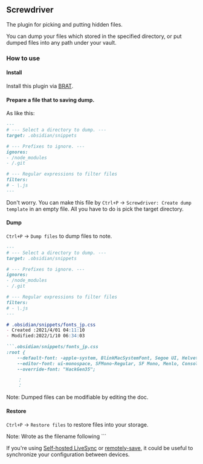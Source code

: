 ## Screwdriver

The plugin for picking and putting hidden files.

You can dump your files which stored in the specified directory, or put dumped files into any path under your vault.

### How to use

#### Install
Install this plugin via [BRAT](https://github.com/TfTHacker/obsidian42-brat).


#### Prepare a file that to saving dump.

As like this:

```md
---
# --- Select a directory to dump. ---
target: .obsidian/snippets

# --- Prefixes to ignore. ---
ignores:
- /node_modules
- /.git

# --- Regular expressions to filter files
filters:
# - \.js
---

```
Don't worry. You can make this file by `Ctrl+P` -> `Screwdriver: Create dump template` in an empty file.
All you have to do is pick the target directory.

#### Dump

`Ctrl+P` -> `Dump files` to dump files to note.

```md
---
# --- Select a directory to dump. ---
target: .obsidian/snippets

# --- Prefixes to ignore. ---
ignores:
- /node_modules
- /.git

# --- Regular expressions to filter files
filters:
# - \.js
---

# .obsidian/snippets/fonts_jp.css
- Created :2021/4/01 04:11:10
- Modified:2022/1/10 06:34:03

```.obsidian/snippets/fonts_jp.css
:root {
    --default-font: -apple-system, BlinkMacSystemFont, Segoe UI, Helvetica, Arial, sans-serif, Apple Color Emoji, Segoe UI Emoji;
    --editor-font: ui-monospace, SFMono-Regular, SF Mono, Menlo, Consolas, Liberation Mono, monospace;
    --override-font: "HackGen35";

    ：
    ：
```

Note: Dumped files can be modifiable by editing the doc.

#### Restore
`Ctrl+P` -> `Restore files` to restore files into your storage.

Note: Wrote as the filename following ```

If you're using [Self-hosted LiveSync](https://github.com/vrtmrz/obsidian-livesync) or [remotely-save](https://github.com/fyears/remotely-save), it could be useful to synchronize your configuration between devices.